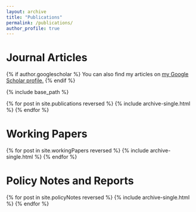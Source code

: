 ```yaml
---
layout: archive
title: "Publications"
permalink: /publications/
author_profile: true
---
```


Journal Articles
===

{% if author.googlescholar %}
  You can also find my articles on <u><a href="{{author.googlescholar}}">my Google Scholar profile</a>.</u>
{% endif %}

{% include base_path %}

{% for post in site.publications reversed %}
  {% include archive-single.html %}
{% endfor %}

Working Papers
===

{% for post in site.workingPapers reversed %}
  {% include archive-single.html %}
{% endfor %}

Policy Notes and Reports
===
{% for post in site.policyNotes reversed %}
  {% include archive-single.html %}
{% endfor %}
